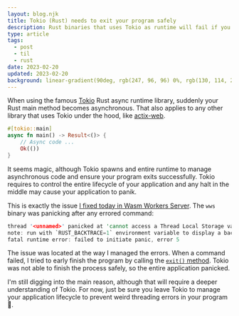 ```yaml
---
layout: blog.njk
title: Tokio (Rust) needs to exit your program safely
description: Rust binaries that uses Tokio as runtime will fail if you exit the program manually. Tokio needs to exit your program safely
type: article
tags:
  - post
  - til
  - rust
date: 2023-02-20
updated: 2023-02-20
background: linear-gradient(90deg, rgb(247, 96, 96) 0%, rgb(130, 114, 239) 100%);
---
```


When using the famous [Tokio](https://tokio.rs/) Rust async runtime library, suddenly your Rust main method becomes asynchronous. That also applies to any other library that uses Tokio under the hood, like [actix-web](https://actix.rs/).

```rust
#[tokio::main]
async fn main() -> Result<()> {
    // Async code ...
    Ok(())
}
```

It seems magic, although Tokio spawns and entire runtime to manage asynchronous code and ensure your program exits successfully. Tokio requires to control the entire lifecycle of your application and any halt in the middle may cause your application to panik.

This is exactly the issue [I fixed today in Wasm Workers Server](https://github.com/vmware-labs/wasm-workers-server/issues/96). The `wws` binary was panicking after any errored command:

```rust
thread '<unnamed>' panicked at 'cannot access a Thread Local Storage value during or after destruction: AccessError', /rustc/fc594f15669680fa70d255faec3ca3fb507c3405/library/std/src/thread/local.rs:422:26
note: run with `RUST_BACKTRACE=1` environment variable to display a backtrace
fatal runtime error: failed to initiate panic, error 5
```

The issue was located at the way I managed the errors. When a command failed, I tried to early finish the program by calling the [`exit()` method](https://doc.rust-lang.org/std/process/fn.exit.html). Tokio was not able to finish the process safely, so the entire application panicked.

I'm still digging into the main reason, although that will require a deeper understanding of Tokio. For now, just be sure you leave Tokio to manage your application lifecycle to prevent weird threading errors in your program 😬.
